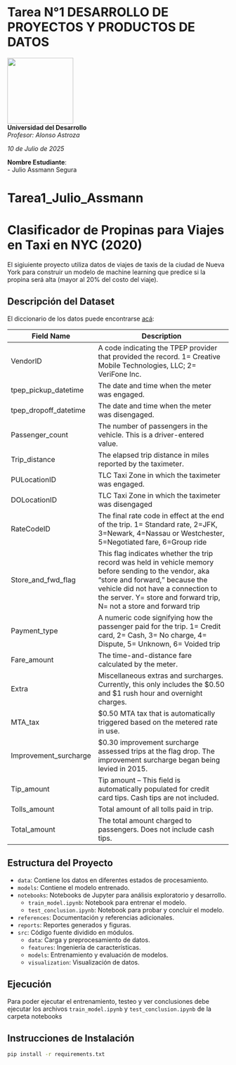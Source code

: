 # Tarea N°1 DESARROLLO DE PROYECTOS Y PRODUCTOS DE DATOS


<div>
<img src="https://i.ibb.co/v3CvVz9/udd-short.png" width="150"/>
    <br>
    <strong>Universidad del Desarrollo</strong><br>
    <em>Profesor: Alonso Astroza </em><br>

</div>

*10 de Julio de 2025*

**Nombre Estudiante**:  
    - Julio Assmann Segura  

# Tarea1_Julio_Assmann

# Clasificador de Propinas para Viajes en Taxi en NYC (2020)

El sigiuiente proyecto utiliza datos de viajes de taxis de la ciudad de Nueva York para construir un modelo de machine learning que predice si la propina será alta (mayor al 20% del costo del viaje).

## Descripción del Dataset

El diccionario de los datos puede encontrarse [acá](https://www1.nyc.gov/assets/tlc/downloads/pdf/data_dictionary_trip_records_yellow.pdf):

| Field Name      | Description |
| ----------- | ----------- |
| VendorID      | A code indicating the TPEP provider that provided the record. 1= Creative Mobile Technologies, LLC; 2= VeriFone Inc.       |
| tpep_pickup_datetime   | The date and time when the meter was engaged.        |
| tpep_dropoff_datetime   | The date and time when the meter was disengaged.        |
| Passenger_count   | The number of passengers in the vehicle. This is a driver-entered value.      |
| Trip_distance   | The elapsed trip distance in miles reported by the taximeter.      |
| PULocationID   | TLC Taxi Zone in which the taximeter was engaged.      |
| DOLocationID   | TLC Taxi Zone in which the taximeter was disengaged      |
| RateCodeID   | The final rate code in effect at the end of the trip. 1= Standard rate, 2=JFK, 3=Newark, 4=Nassau or Westchester, 5=Negotiated fare, 6=Group ride     |
| Store_and_fwd_flag | This flag indicates whether the trip record was held in vehicle memory before sending to the vendor, aka “store and forward,” because the vehicle did not have a connection to the server. Y= store and forward trip, N= not a store and forward trip |
| Payment_type | A numeric code signifying how the passenger paid for the trip. 1= Credit card, 2= Cash, 3= No charge, 4= Dispute, 5= Unknown, 6= Voided trip |
| Fare_amount | The time-and-distance fare calculated by the meter. |
| Extra | Miscellaneous extras and surcharges. Currently, this only includes the \$0.50 and \$1 rush hour and overnight charges. |
| MTA_tax | \$0.50 MTA tax that is automatically triggered based on the metered rate in use. |
| Improvement_surcharge | \$0.30 improvement surcharge assessed trips at the flag drop. The improvement surcharge began being levied in 2015. |
| Tip_amount | Tip amount – This field is automatically populated for credit card tips. Cash tips are not included. |
| Tolls_amount | Total amount of all tolls paid in trip. |
| Total_amount | The total amount charged to passengers. Does not include cash tips. |

## Estructura del Proyecto

- `data`: Contiene los datos en diferentes estados de procesamiento.
- `models`: Contiene el modelo entrenado.
- `notebooks`: Notebooks de Jupyter para análisis exploratorio y desarrollo.
  - `train_model.ipynb`: Notebook para entrenar el modelo.
  - `test_conclusion.ipynb`: Notebook para probar y concluir el modelo.
- `references`: Documentación y referencias adicionales.
- `reports`: Reportes generados y figuras.
- `src`: Código fuente dividido en módulos.
  - `data`: Carga y preprocesamiento de datos.
  - `features`: Ingeniería de características.
  - `models`: Entrenamiento y evaluación de modelos.
  - `visualization`: Visualización de datos.

## Ejecución 

Para poder ejecutar el entrenamiento, testeo y ver conclusiones debe ejecutar los archivos `train_model.ipynb` y `test_conclusion.ipynb` de la carpeta notebooks

## Instrucciones de Instalación

```bash
pip install -r requirements.txt





